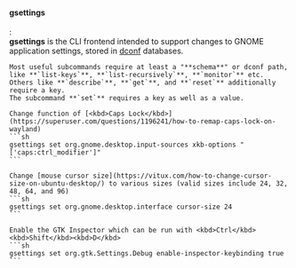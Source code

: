 #### gsettings
:   
    **gsettings** is the CLI frontend intended to support changes to GNOME application settings, stored in [dconf](#dconf-2) databases.
    
    Most useful subcommands require at least a "**schema**" or dconf path, like **`list-keys`**, **`list-recursively`**, **`monitor`** etc. 
    Others like **`describe`**, **`get`**, and **`reset`** additionally require a key.
    The subcommand **`set`** requires a key as well as a value.

    Change function of [<kbd>Caps Lock</kbd>](https://superuser.com/questions/1196241/how-to-remap-caps-lock-on-wayland)
    ```sh
    gsettings set org.gnome.desktop.input-sources xkb-options "['caps:ctrl_modifier']"
    ```

    Change [mouse cursor size](https://vitux.com/how-to-change-cursor-size-on-ubuntu-desktop/) to various sizes (valid sizes include 24, 32, 48, 64, and 96)
    ```sh
    gsettings set org.gnome.desktop.interface cursor-size 24
    ```

    Enable the GTK Inspector which can be run with <kbd>Ctrl</kbd><kbd>Shift</kbd><kbd>D</kbd>
    ```sh
    gsettings set org.gtk.Settings.Debug enable-inspector-keybinding true
    ```